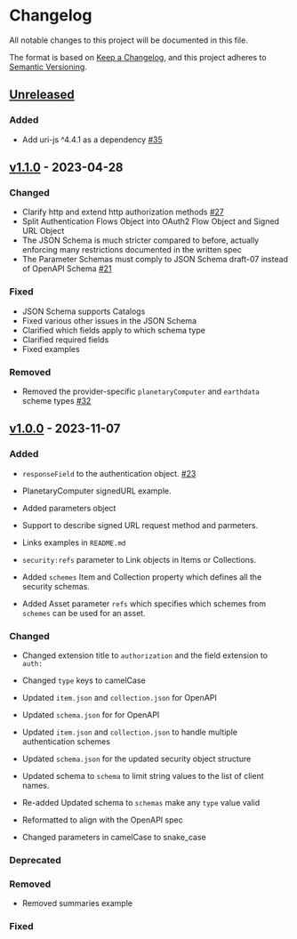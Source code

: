 # Changelog
All notable changes to this project will be documented in this file.

The format is based on [Keep a Changelog](https://keepachangelog.com/en/1.0.0/),
and this project adheres to [Semantic Versioning](https://semver.org/spec/v2.0.0.html).

## [Unreleased]

### Added

- Add uri-js ^4.4.1 as a dependency [#35](https://github.com/stac-extensions/authentication/pull/35)

## [v1.1.0] - 2023-04-28

### Changed

- Clarify http and extend http authorization methods [#27](https://github.com/stac-extensions/authentication/pull/27)
- Split Authentication Flows Object into OAuth2 Flow Object and Signed URL Object
- The JSON Schema is much stricter compared to before, actually enforcing many restrictions documented in the written spec
- The Parameter Schemas must comply to JSON Schema draft-07 instead of OpenAPI Schema [#21](https://github.com/stac-extensions/authentication/issues/21)

### Fixed

- JSON Schema supports Catalogs
- Fixed various other issues in the JSON Schema
- Clarified which fields apply to which schema type
- Clarified required fields
- Fixed examples

### Removed

- Removed the provider-specific `planetaryComputer` and `earthdata` scheme types [#32](https://github.com/stac-extensions/authentication/pull/32)

## [v1.0.0] - 2023-11-07

### Added

- `responseField` to the authentication object. [#23](https://github.com/AtomicMaps/authentication/pull/23)
- PlanetaryComputer signedURL example.

- Added parameters object
- Support to describe signed URL request method and parmeters.

- Links examples in `README.md`

- `security:refs` parameter to Link objects in Items or Collections.

- Added `schemes` Item and Collection property which defines all the security schemas. 
- Added Asset parameter `refs` which specifies which schemes from `schemes` can be used for an asset.

### Changed

- Changed extension title to `authorization` and the field extension to `auth:`

- Changed `type` keys to camelCase

- Updated `item.json` and `collection.json` for OpenAPI
- Updated `schema.json` for for OpenAPI
- Updated `item.json` and `collection.json` to handle multiple authentication schemes
- Updated `schema.json` for the updated security object structure

- Updated schema to `schema` to limit string values to the list of client names.
- Re-added Updated schema to `schemas` make any `type` value valid

- Reformatted to align with the OpenAPI spec
- Changed parameters in camelCase to snake_case

### Deprecated

### Removed

- Removed summaries example

### Fixed

[Unreleased]: <https://github.com/stac-extensions/authentication/compare/v1.1.0...HEAD>
[v1.1.0]: <https://github.com/stac-extensions/authentication/compare/v1.0.0...v1.1.0>
[v1.0.0]: <https://github.com/stac-extensions/authentication/tree/v1.0.0>

